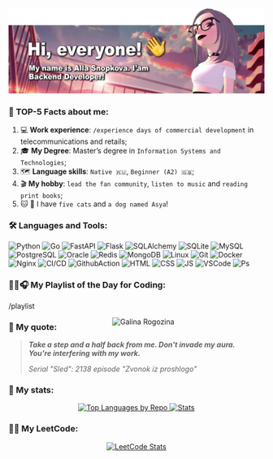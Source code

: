 [![My banner](https://raw.githubusercontent.com/BeautifulDirt/BeautifulDirt/main/img/banner.png)](https://github.com/BeautifulDirt)

### 👩 TOP-5 Facts about me:
1. 💻 **Work experience**: `/experience days of commercial development` in telecommunications and retails;
2. 🎓 **My Degree**: Master’s degree in `Information Systems and Technologies`;
3. 🗺 **Language skills**: `Native 🇷🇺`, `Beginner (A2) 🇬🇧`; 
4. 🎬 **My hobby**: `lead the fan community`, `listen to music` and `reading print books`;
5. 🐱 🐶 I have `five cats` and `a dog named Asya`!

### :hammer_and_wrench: Languages and Tools: 
<img src="https://img.shields.io/badge/python-e16760?style=flat&logo=python&logoColor=24232d" title="Python[work]" alt="Python"/>
<img src="https://img.shields.io/badge/golang-e16760?style=flat&logo=go&logoColor=24232d" title="Go[study]" alt="Go"/>
<img src="https://img.shields.io/badge/fastapi-e16760?style=flat&logo=fastapi&logoColor=24232d" title="FastAPI[work]" alt="FastAPI"/>
<img src="https://img.shields.io/badge/flask-e16760?style=flat&logo=flask&logoColor=24232d" title="Flask[work]" alt="Flask"/>
<img src="https://img.shields.io/badge/sqlalchemy-e16760?style=flat&logo=sqlalchemy&logoColor=24232d" title="SQLAlchemy[work]" alt="SQLAlchemy"/>
<img src="https://img.shields.io/badge/sqlite-e16760?style=flat&logo=sqlite&logoColor=24232d" title="SQLite[work-sql-request]" alt="SQLite"/>
<img src="https://img.shields.io/badge/mysql-e16760?style=flat&logo=mysql&logoColor=24232d" title="MySQL[work-sql-request]" alt="MySQL"/>
<img src="https://img.shields.io/badge/postgresql-e16760?style=flat&logo=postgresql&logoColor=24232d" title="PostgreSQL[work]" alt="PostgreSQL"/>
<img src="https://img.shields.io/badge/oracle-e16760?style=flat&logo=oracle&logoColor=24232d" title="Oracle[work-sql-request]" alt="Oracle"/>
<img src="https://img.shields.io/badge/redis-e16760?style=flat&logo=redis&logoColor=24232d" title="Redis[work]" alt="Redis"/>
<img src="https://img.shields.io/badge/mongodb-e16760?style=flat&logo=mongodb&logoColor=24232d" title="MongoDB[work]" alt="MongoDB"/>
<img src="https://img.shields.io/badge/linux-e16760?style=flat&logo=linux&logoColor=24232d" title="Linux[work]" alt="Linux"/>
<img src="https://img.shields.io/badge/git-e16760?style=flat&logo=git&logoColor=24232d" title="Git[work]" alt="Git"/>
<img src="https://img.shields.io/badge/docker-e16760?style=flat&logo=docker&logoColor=24232d" title="Docker[work]" alt="Docker"/>
<img src="https://img.shields.io/badge/nginx-e16760?style=flat&logo=nginx&logoColor=24232d" title="Nginx[work]" alt="Nginx"/>
<img src="https://img.shields.io/badge/CI%2FCD-e16760?style=flat&logo=gitlab&logoColor=24232d" title="CI/CD[work]" alt="CI/CD"/>
<img src="https://img.shields.io/badge/GithubAction-e16760?style=flat&logo=github&logoColor=24232d" title="GithubAction[stady]" alt="GithubAction"/>
<img src="https://img.shields.io/badge/html-e16760?style=flat&logo=html5&logoColor=24232d" title="HTML[study]" alt="HTML"/>
<img src="https://img.shields.io/badge/css-e16760?style=flat&logo=css3&logoColor=24232d" title="CSS[study]" alt="CSS"/>
<img src="https://img.shields.io/badge/javascript-e16760?style=flat&logo=javascript&logoColor=24232d" title="JS[study]" alt="JS"/>
<img src="https://img.shields.io/badge/VSCode-e16760?style=flat&logo=Visual%20Studio%20Code&logoColor=24232d" title="VSCode[work]" alt="VSCode"/>
<img src="https://img.shields.io/badge/Photoshop-e16760?style=flat&logo=Adobe%20Photoshop&logoColor=24232d" title="Photoshop[work]" alt="Ps"/>


### 👩‍💻🎧 My Playlist of the Day for Coding:

/playlist

 <img alt="Galina Rogozina" src="https://raw.githubusercontent.com/BeautifulDirt/BeautifulDirt/main/img/animation.gif" align="right" width="300"/>

### 💬 My quote:

> ***Take a step and a half back from me. Don't invade my aura. \
> You're interfering with my work.***
>  
> *Serial "Sled": 2138 episode "Zvonok iz proshlogo"*

### 📝 My stats:

<p align="center">
<a href="https://github.com/BeautifulDirt">
  <img alt="Top Languages by Repo" height="180em" src="https://github-profile-summary-cards.vercel.app/api/cards/repos-per-language?username=BeautifulDirt&theme=solarized_dark"/>
  <img alt="Stats" height="180em" src="https://github-profile-summary-cards.vercel.app/api/cards/stats?username=BeautifulDirt&theme=solarized_dark"/>
</a>
</p>

### 👩‍💻 My LeetCode:

<p align="center">
<a href="https://leetcode.com/BeautifulDirt/">
  <img alt="LeetCode Stats" height="300em" src="https://leetcard.jacoblin.cool/BeautifulDirt?theme=nord&font=Noto%20Sans%20Saurashtra&ext=activity"/>
</a>
</p>